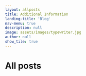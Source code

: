```yaml
---
layout: allposts
title: Additional Information
landing-title: 'Blog'
nav-menu: true
description: null
image: assets/images/typewriter.jpg
author: null
show_tile: true
---
```


<h1>All posts</h1>
